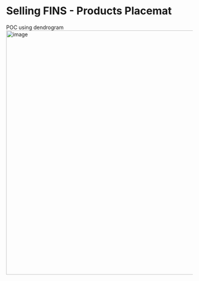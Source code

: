 # Selling FINS - Products Placemat
POC using dendrogram
<img width="659" alt="image" src="https://user-images.githubusercontent.com/28160003/165805366-05938cd6-4ea3-45df-abd8-2b21459062e1.png">
